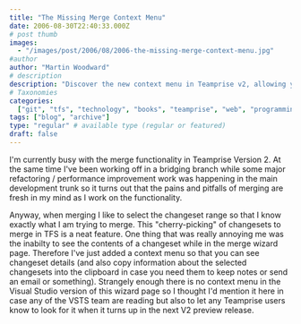 ```yaml
---
title: "The Missing Merge Context Menu"
date: 2006-08-30T22:40:33.000Z
# post thumb
images:
  - "/images/post/2006/08/2006-the-missing-merge-context-menu.jpg"
#author
author: "Martin Woodward"
# description
description: "Discover the new context menu in Teamprise v2, allowing you to view changeset details while merging, enhancing your workflow."
# Taxonomies
categories:
  ["git", "tfs", "technology", "books", "teamprise", "web", "programming"]
tags: ["blog", "archive"]
type: "regular" # available type (regular or featured)
draft: false
---
```


[](http://www.woodwardweb.com/WindowsLiveWriter/TheMissingMergeContextMenu_13EDC/merge_options3.png) I'm currently busy with the merge functionality in Teamprise Version 2. At the same time I've been working off in a bridging branch while some major refactoring / performance improvement work was happening in the main development trunk so it turns out that the pains and pitfalls of merging are fresh in my mind as I work on the functionality.

Anyway, when merging I like to select the changeset range so that I know exactly what I am trying to merge. This "cherry-picking" of changesets to merge in TFS is a neat feature. One thing that was really annoying me was the inabilty to see the contents of a changeset while in the merge wizard page. Therefore I've just added a context menu so that you can see changeset details (and also copy information about the selected changesets into the clipboard in case you need them to keep notes or send an email or something). Strangely enough there is no context menu in the Visual Studio version of this wizard page so I thought I'd mention it here in case any of the VSTS team are reading but also to let any Teamprise users know to look for it when it turns up in the next V2 preview release.
